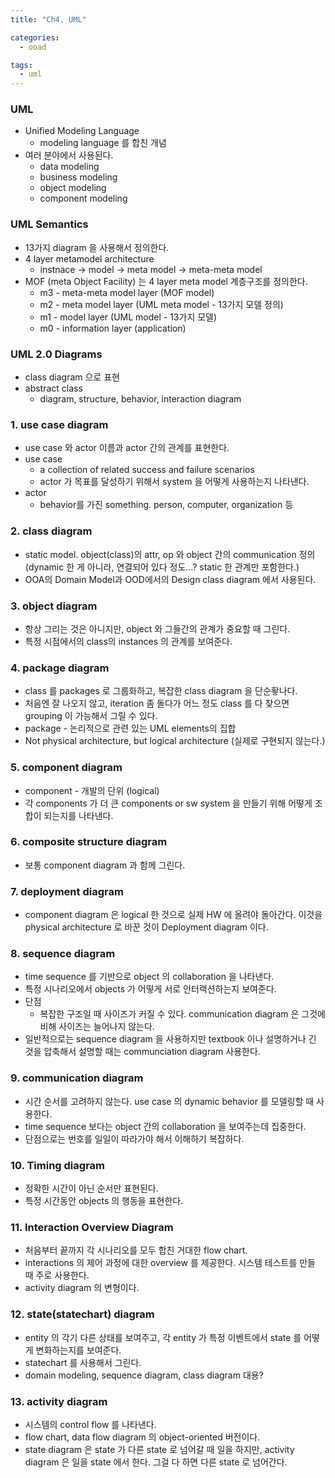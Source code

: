 ```yaml
---
title: "Ch4. UML"

categories:
  - ooad

tags:
  - uml
---
```


### UML
- Unified Modeling Language
  - modeling language 를 합친 개념
- 여러 분야에서 사용된다.
  - data modeling
  - business modeling
  - object modeling
  - component modeling

### UML Semantics
- 13가지 diagram 을 사용해서 정의한다. 
- 4 layer metamodel architecture
  - instnace -> model -> meta model -> meta-meta model
- MOF (meta Object Facility) 는 4 layer meta model 계층구조를 정의한다.
  - m3 - meta-meta model layer (MOF model)
  - m2 - meta model layer (UML meta model - 13가지 모델 정의)
  - m1 - model layer (UML model - 13가지 모델)
  - m0 - information layer (application)


### UML 2.0 Diagrams
- class diagram 으로 표현
- abstract class
  - diagram, structure, behavior, interaction diagram

### 1. use case diagram
- use case 와 actor 이름과 actor 간의 관계를 표현한다.
- use case
  - a collection of related success and failure scenarios
  - actor 가 목표를 달성하기 위해서 system 을 어떻게 사용하는지 나타낸다.
- actor
  - behavior를 가진 something. person, computer, organization 등

### 2. class diagram
- static model. object(class)의 attr, op 와 object 간의 communication 정의 (dynamic 한 게 아니라, 연결되어 있다 정도...? static 한 관계만 포함한다.)
- OOA의 Domain Model과 OOD에서의 Design class diagram 에서 사용된다.

### 3. object diagram
- 항상 그리는 것은 아니지만, object 와 그들간의 관계가 중요할 때 그린다.
- 특정 시점에서의 class의 instances 의 관계를 보여준다.

### 4. package diagram
- class 를 packages 로 그룹화하고, 복잡한 class diagram 을 단순홯나다.
- 처음엔 잘 나오지 않고, iteration 좀 돌다가 어느 정도 class 를 다 찾으면 grouping 이 가능해서 그릴 수 있다.
- package - 논리적으로 관련 있는 UML elements의 집합
- Not physical architecture, but logical architecture (실제로 구현되지 않는다.)

### 5. component diagram
- component - 개발의 단위 (logical)
- 각 components 가 더 큰 components or sw system 을 만들기 위해 어떻게 조합이 되는지를 나타낸다.

### 6. composite structure diagram
- 보통 component diagram 과 함께 그린다. 

### 7. deployment diagram
- component diagram 은 logical 한 것으로 실제 HW 에 올려야 돌아간다. 이것을 physical architecture 로 바꾼 것이 Deployment diagram 이다.

### 8. sequence diagram
- time sequence 를 기반으로 object 의 collaboration 을 나타낸다.
- 특정 시나리오에서 objects 가 어떻게 서로 인터랙션하는지 보여준다.
- 단점
  - 복잡한 구조일 때 사이즈가 커질 수 있다. communication diagram 은 그것에 비해 사이즈는 늘어나지 않는다.
- 일반적으로는 sequence diagram 을 사용하지만 textbook 이나 설명하거나 긴 것을 압축해서 설명할 때는 communciation diagram 사용한다.

### 9. communication diagram
- 시간 순서를 고려하지 않는다. use case 의 dynamic behavior 를 모델링할 때 사용한다.
- time sequence 보다는 object 간의 collaboration 을 보여주는데 집중한다.
- 단점으로는 번호를 일일이 따라가야 해서 이해하기 복잡하다.


### 10. Timing diagram
- 정확한 시간이 아닌 순서만 표현된다.
- 특정 시간동안 objects 의 행동을 표현한다. 


### 11. Interaction Overview Diagram
- 처음부터 끝까지 각 시나리오를 모두 합친 거대한 flow chart.
- interactions 의 제어 과정에 대한 overview 를 제공한다. 시스템 테스트를 만들 때 주로 사용한다.
- activity diagram 의 변형이다. 

### 12. state(statechart) diagram
- entity 의 각기 다른 상태를 보여주고, 각 entity 가 특정 이벤트에서 state 를 어떻게 변화하는지를 보여준다.
- statechart 를 사용해서 그린다. 
- domain modeling, sequence diagram, class diagram 대용?

### 13. activity diagram
- 시스템의 control flow 를 나타낸다.
- flow chart, data flow diagram 의 object-oriented 버전이다.
- state diagram 은 state 가 다른 state 로 넘어갈 때 일을 하지만, activity diagram 은 일을 state 에서 한다. 그걸 다 하면 다른 state 로 넘어간다. 